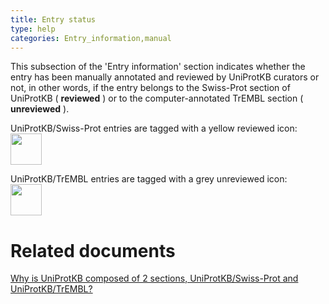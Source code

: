 ```yaml
---
title: Entry status
type: help
categories: Entry_information,manual
---
```


This subsection of the 'Entry information' section indicates whether the entry has been manually annotated and reviewed by UniProtKB curators or not, in other words, if the entry belongs to the Swiss-Prot section of UniProtKB ( **reviewed** ) or to the computer-annotated TrEMBL section ( **unreviewed** ).

UniProtKB/Swiss-Prot entries are tagged with a yellow reviewed icon:  
<img src="https://github.com/ebi-uniprot/uniprot-manual/raw/main/images/reviewed-entry.png" width=50 />

UniProtKB/TrEMBL entries are tagged with a grey unreviewed icon:  
<img src="https://github.com/ebi-uniprot/uniprot-manual/raw/main/images/unreviewed-entry.png" width=50 />

# Related documents

[Why is UniProtKB composed of 2 sections, UniProtKB/Swiss-Prot and UniProtKB/TrEMBL?](https://www.uniprot.org/help/uniprotkb_sections)
